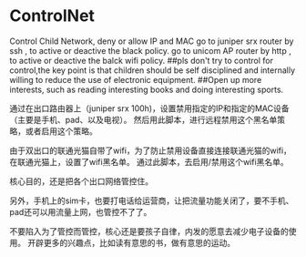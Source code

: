 # ControlNet
Control Child Network, deny or allow IP and MAC
go to juniper srx router by ssh , to active or deactive the black policy.
go to unicom AP router by http , to active or deactive the balck wifi policy.
##pls don't try to control for control,the key point is that children should be self disciplined and internally willing to reduce the use of electronic equipment.
##Open up more interests, such as reading interesting books and doing interesting sports.



通过在出口路由器上（juniper srx 100h)，设置禁用指定的IP和指定的MAC设备（主要是手机、pad、以及电视）。
然后用此脚本，进行远程禁用这个黑名单策略，或者启用这个策略。

由于双出口的联通光猫自带了wifi，为了防止禁用设备直接连接联通光猫的wifi，在联通光猫上，设置了wifi黑名单。
通过此脚本，去启用/禁用这个wifi黑名单。

核心目的，还是把各个出口网络管控住。

另外，手机上的sim卡，也要打电话给运营商，让把流量功能关闭了，要不手机、pad还可以用流量上网，也管控不了了。

不要陷入为了管控而管控，核心还是要孩子自律，内发的愿意去减少电子设备的使用。
开辟更多的兴趣点，比如读有意思的书，做有意思的运动。
